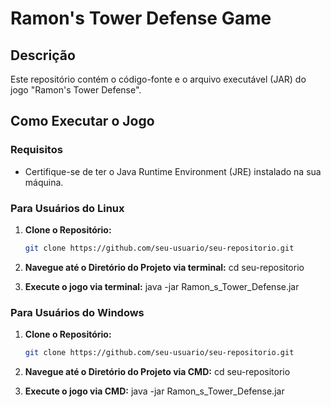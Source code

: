 # Ramon's Tower Defense Game

## Descrição
Este repositório contém o código-fonte e o arquivo executável (JAR) do jogo "Ramon's Tower Defense".

## Como Executar o Jogo

### Requisitos
- Certifique-se de ter o Java Runtime Environment (JRE) instalado na sua máquina.

### Para Usuários do Linux

1. **Clone o Repositório:**
   ```bash
   git clone https://github.com/seu-usuario/seu-repositorio.git

2. **Navegue até o Diretório do Projeto via terminal:**
   cd seu-repositorio

3. **Execute o jogo via terminal:** 
   java -jar Ramon_s_Tower_Defense.jar

### Para Usuários do Windows

1. **Clone o Repositório:**
   ```bash
   git clone https://github.com/seu-usuario/seu-repositorio.git

2. **Navegue até o Diretório do Projeto via CMD:**
   cd seu-repositorio

3. **Execute o jogo via CMD:** 
   java -jar Ramon_s_Tower_Defense.jar
